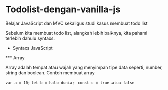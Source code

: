 # Todolist-dengan-vanilla-js

Belajar JavaScript dan MVC sekaligus studi kasus membuat todo list

Sebelum kita membuat todo list, alangkah lebih baiknya, kita pahami terlebih dahulu syntaxs.

* Syntaxs JavaScript

*** Array

Array adalah tempat atau wajah yang menyimpan tipe data seperti, number, string dan boolean.
Contoh membuat array

`var a = 10;` 
`let b = halo dunia;`
` const c = true atua false`
